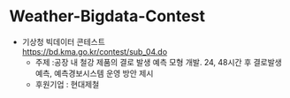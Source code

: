 # Weather-Bigdata-Contest

* 기상청 빅데이터 콘테스트 <br>
https://bd.kma.go.kr/contest/sub_04.do
  * 주제 :공장 내 철강 제품의 결로 발생 예측 모형 개발. 24, 48시간 후 결로발생 예측, 예측경보시스템 운영 방안 제시
  * 후원기업 : 현대제철
  

